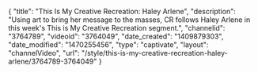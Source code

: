 {
    "title": "This Is My Creative Recreation: Haley Arlene",
    "description": "Using art to bring her message to the masses, CR follows Haley Arlene in this week's This is My Creative Recreation segment.",
    "channelid": "3764789",
    "videoid": "3764049",
    "date_created": "1409879303",
    "date_modified": "1470255456",
    "type": "captivate",
    "layout": "channelVideo",
    "url": "\/style\/this-is-my-creative-recreation-haley-arlene\/3764789-3764049"
}